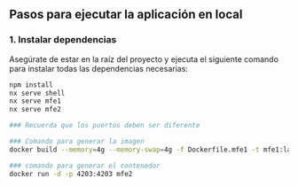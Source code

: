 ## Pasos para ejecutar la aplicación en local

### 1. Instalar dependencias

Asegúrate de estar en la raíz del proyecto y ejecuta el siguiente comando para instalar todas las dependencias necesarias:

```bash
npm install
nx serve shell
nx serve mfe1
nx serve mfe2

### Recuerda que los puertos deben ser diferente

### Comando para generar la imagen
docker build --memory=4g --memory-swap=4g -f Dockerfile.mfe1 -t mfe1:latest . 

### comando para generar el contenedor
docker run -d -p 4203:4203 mfe2